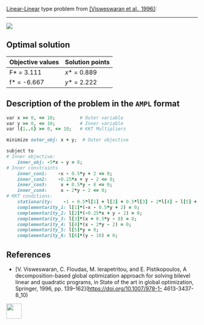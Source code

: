 [Linear-Linear](/test-problems/LP-LP-problems) type problem from [\[Visweswaran et al., 1996\]][Visweswaran et al., 1996]:

---

![](https://github.com/basblsolver/test-problems/wiki/images/vfip_1996_01_eq.jpg)

## Optimal solution

Objective values   | Solution points         |
------------------ | ----------------------- |
F* = 3.111         | _x_* = 0.889            |
f* = -6.667        | _y_* = 2.222            |

## Description of the problem in the `AMPL` format

```ruby
var x >= 0, <= 10;         # Outer variable
var y >= 0, <= 10;         # Inner variable
var l{1..6} >= 0, <= 10;   # KKT Multipliers

minimize outer_obj: x + y;  # Outer objective

subject to
# Inner objective:
    inner_obj: -5*x - y = 0;
# Inner constraints
    inner_con1:    -x - 0.5*y + 2 <= 0;
    inner_con2:    -0.25*x + y - 2 <= 0;
    inner_con3:     x + 0.5*y - 8 <= 0;
    inner_con4:     x - 2*y - 2 <= 0;
# KKT conditions:
    stationarity:    -1 - 0.5*l[1] + l[2] + 0.5*l[3] - 2*l[4] - l[5] + l[6] = 0;
    complementarity_1: l[1]*(-x - 0.5*y + 2) = 0;
    complementarity_2: l[2]*(-0.25*x + y - 2) = 0;
    complementarity_3: l[3]*(x + 0.5*y - 8) = 0;
    complementarity_4: l[4]*(x - 2*y - 2) = 0;
    complementarity_5: l[5]*y = 0;
    complementarity_6: l[6]*(y - 10) = 0;
```

##  References

 - [V. Visweswaran, C. Floudas, M. Ierapetritou, and E. Pistikopoulos, A decomposition-based global optimization approach for solving bilevel linear and quadratic programs, in State of the art in global optimization, Springer, 1996, pp. 139–162](https://doi.org/10.1007/978-1- 4613-3437-8_10)

[<img src="http://www.interupgrade.com/images/pfeil-backbutton.png" width="40" height="40">](/test-problems/LP-LP-problems "Back to summary of LP-LP type problems")

[Visweswaran et al., 1996]: https://doi.org/10.1007/978-1-4613-3437-8_10
